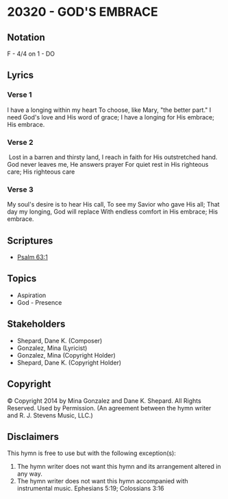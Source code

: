 # 20320 - GOD'S EMBRACE

## Notation

F - 4/4 on 1 - DO

## Lyrics

### Verse 1

 I have a longing within my heart To choose, like Mary, "the better part." I need God's love and His word of grace; I have a longing for His embrace; His embrace.

### Verse 2

 Lost in a barren and thirsty land, I reach in faith for His outstretched hand. God never leaves me, He answers prayer For quiet rest in His righteous care; His righteous care

### Verse 3

My soul's desire is to hear His call, To see my Savior who gave His all; That day my longing, God will replace With endless comfort in His embrace; His embrace.


## Scriptures

- [Psalm 63:1](https://www.biblegateway.com/passage/?search=Psalm%2063%3A1)

## Topics

- Aspiration
- God - Presence

## Stakeholders

- Shepard, Dane K. (Composer)
- Gonzalez, Mina (Lyricist)
- Gonzalez, Mina (Copyright Holder)
- Shepard, Dane K. (Copyright Holder)

## Copyright

© Copyright 2014 by Mina Gonzalez and Dane K. Shepard. All Rights Reserved. Used  by Permission.
(An agreement between the hymn writer and R. J. Stevens Music, LLC.)

## Disclaimers

This hymn is free to use but with the following exception(s):
1. The hymn writer does not want this hymn and its arrangement altered in any way.
2. The hymn writer does not want this hymn accompanied with instrumental music.
Ephesians 5:19; Colossians 3:16


